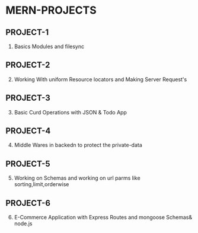 # MERN-PROJECTS


## PROJECT-1
1. Basics Modules and filesync 


## PROJECT-2
2. Working With uniform Resource locators and Making Server Request's

## PROJECT-3
3. Basic Curd Operations with JSON & Todo App

## PROJECT-4
4. Middle Wares in backedn to protect the private-data

## PROJECT-5
5. Working on Schemas and working on url parms like sorting,limit,orderwise

## PROJECT-6
6. E-Commerce Application with Express Routes and mongoose Schemas& node.js

